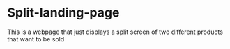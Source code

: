 # Split-landing-page
This is a webpage that just displays a split screen of two different products that want to be sold 

